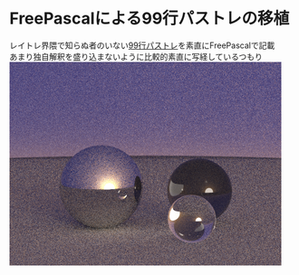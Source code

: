 # FreePascalによる99行パストレの移植  
レイトレ界隈で知らぬ者のいない[99行パストレ](https://www.kevinbeason.com/smallpt/)を素直にFreePascalで記載  
あまり独自解釈を盛り込まないように比較的素直に写経しているつもり  
![元サイトの参考画像例](./test.png)
